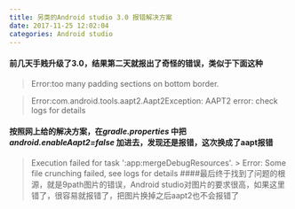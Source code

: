 ```yaml
---
title: 另类的Android studio 3.0 报错解决方案
date: 2017-11-25 12:02:04
categories: Android studio
---
```

#### 前几天手贱升级了3.0，结果第二天就报出了奇怪的错误，类似于下面这种
>Error:too many padding sections on bottom border.

> Error:com.android.tools.aapt2.Aapt2Exception: AAPT2 error: check logs for details
####  按照网上给的解决方案，在*gradle.properties* 中把*android.enableAapt2=false* 加进去，发现还是报错，这次换成了aapt报错
> Execution failed for task ':app:mergeDebugResources'. > Error: Some file crunching failed, see logs for details
####最后终于找到了问题的根源，就是9path图片的错误，Android studio对图片的要求很高，如果这里错了，很容易就报错了，把图片换掉之后aapt2也不会报错了